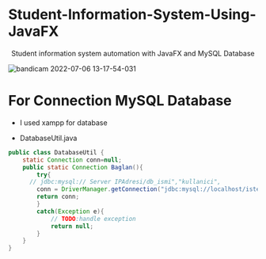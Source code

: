 # Student-Information-System-Using-JavaFX
<p align="center">
Student information system automation with JavaFX and MySQL Database
</p>

![bandicam 2022-07-06 13-17-54-031](https://user-images.githubusercontent.com/79511355/177530310-2deeee60-c9a3-424b-9f7a-ef44af10bfd0.gif)

# For Connection MySQL Database

- I used xampp for database

- DatabaseUtil.java

```java
public class DatabaseUtil {
	static Connection conn=null;
	public static Connection Baglan(){
		try{
      // jdbc:mysql:// Server IPAdresi/db_ismi","kullanici",
    	conn = DriverManager.getConnection("jdbc:mysql://localhost/isteDB", "root", "mysql");
    	return conn;
    	}
    	catch(Exception e){
    		// TODO:handle exception
    		return null;
    	}
    }
}
```
